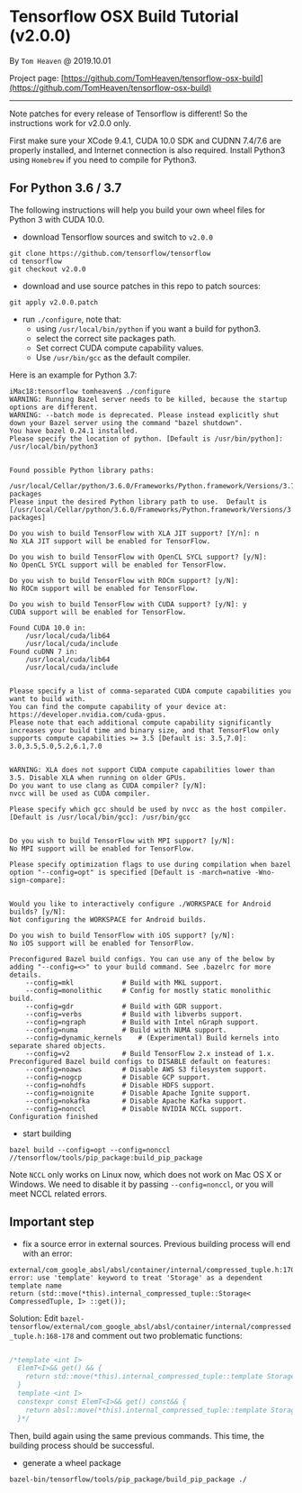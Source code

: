 # Tensorflow OSX Build Tutorial (v2.0.0)

By `Tom Heaven` @ 2019.10.01

Project page: [https://github.com/TomHeaven/tensorflow-osx-build](https://github.com/TomHeaven/tensorflow-osx-build)

---

Note patches for every release of Tensorflow is different! So the instructions work for v2.0.0 only.

First make sure your XCode 9.4.1, CUDA 10.0 SDK and CUDNN 7.4/7.6 are properly installed, and Internet connection is also required. Install Python3 using `Homebrew` if you need to compile for Python3.


## For Python 3.6 / 3.7
The following instructions will help you build your own wheel files for Python 3 with CUDA 10.0.

+ download Tensorflow sources and switch to `v2.0.0`

```shell
git clone https://github.com/tensorflow/tensorflow
cd tensorflow
git checkout v2.0.0
```
+ download and use source patches in this repo to patch sources:

```shell
git apply v2.0.0.patch

```
+ run `./configure`, note that:  
  - using `/usr/local/bin/python` if you want a build for python3.
  - select the correct site packages path.
  - Set correct CUDA compute capability values.
  - Use `/usr/bin/gcc` as the default compiler.
  
Here is an example for Python 3.7:

```
iMac18:tensorflow tomheaven$ ./configure
WARNING: Running Bazel server needs to be killed, because the startup options are different.
WARNING: --batch mode is deprecated. Please instead explicitly shut down your Bazel server using the command "bazel shutdown".
You have bazel 0.24.1 installed.
Please specify the location of python. [Default is /usr/bin/python]: /usr/local/bin/python3


Found possible Python library paths:
  /usr/local/Cellar/python/3.6.0/Frameworks/Python.framework/Versions/3.7/lib/python3.6/site-packages
Please input the desired Python library path to use.  Default is [/usr/local/Cellar/python/3.6.0/Frameworks/Python.framework/Versions/3.7/lib/python3.6/site-packages]

Do you wish to build TensorFlow with XLA JIT support? [Y/n]: n
No XLA JIT support will be enabled for TensorFlow.

Do you wish to build TensorFlow with OpenCL SYCL support? [y/N]: 
No OpenCL SYCL support will be enabled for TensorFlow.

Do you wish to build TensorFlow with ROCm support? [y/N]: 
No ROCm support will be enabled for TensorFlow.

Do you wish to build TensorFlow with CUDA support? [y/N]: y
CUDA support will be enabled for TensorFlow.

Found CUDA 10.0 in:
    /usr/local/cuda/lib64
    /usr/local/cuda/include
Found cuDNN 7 in:
    /usr/local/cuda/lib64
    /usr/local/cuda/include


Please specify a list of comma-separated CUDA compute capabilities you want to build with.
You can find the compute capability of your device at: https://developer.nvidia.com/cuda-gpus.
Please note that each additional compute capability significantly increases your build time and binary size, and that TensorFlow only supports compute capabilities >= 3.5 [Default is: 3.5,7.0]: 3.0,3.5,5.0,5.2,6.1,7.0


WARNING: XLA does not support CUDA compute capabilities lower than 3.5. Disable XLA when running on older GPUs.
Do you want to use clang as CUDA compiler? [y/N]: 
nvcc will be used as CUDA compiler.

Please specify which gcc should be used by nvcc as the host compiler. [Default is /usr/local/bin/gcc]: /usr/bin/gcc


Do you wish to build TensorFlow with MPI support? [y/N]: 
No MPI support will be enabled for TensorFlow.

Please specify optimization flags to use during compilation when bazel option "--config=opt" is specified [Default is -march=native -Wno-sign-compare]: 


Would you like to interactively configure ./WORKSPACE for Android builds? [y/N]: 
Not configuring the WORKSPACE for Android builds.

Do you wish to build TensorFlow with iOS support? [y/N]: 
No iOS support will be enabled for TensorFlow.

Preconfigured Bazel build configs. You can use any of the below by adding "--config=<>" to your build command. See .bazelrc for more details.
	--config=mkl         	# Build with MKL support.
	--config=monolithic  	# Config for mostly static monolithic build.
	--config=gdr         	# Build with GDR support.
	--config=verbs       	# Build with libverbs support.
	--config=ngraph      	# Build with Intel nGraph support.
	--config=numa        	# Build with NUMA support.
	--config=dynamic_kernels	# (Experimental) Build kernels into separate shared objects.
	--config=v2          	# Build TensorFlow 2.x instead of 1.x.
Preconfigured Bazel build configs to DISABLE default on features:
	--config=noaws       	# Disable AWS S3 filesystem support.
	--config=nogcp       	# Disable GCP support.
	--config=nohdfs      	# Disable HDFS support.
	--config=noignite    	# Disable Apache Ignite support.
	--config=nokafka     	# Disable Apache Kafka support.
	--config=nonccl      	# Disable NVIDIA NCCL support.
Configuration finished
```

+ start building

```
bazel build --config=opt --config=nonccl //tensorflow/tools/pip_package:build_pip_package
```
Note `NCCL` only works on Linux now, which does not work on Mac OS X or Windows. We need to disable it by passing `--config=nonccl`, or you will meet NCCL related errors.


## Important step
+ fix a source error in external sources. Previous building process will end with an error:
 
```
external/com_google_absl/absl/container/internal/compressed_tuple.h:170:53: error: use 'template' keyword to treat 'Storage' as a dependent template name
return (std::move(*this).internal_compressed_tuple::Storage< CompressedTuple, I> ::get()); 
```

Solution: Edit `bazel-tensorflow/external/com_google_absl/absl/container/internal/compressed_tuple.h:168-178` and comment out two problematic functions:

```cpp

/*template <int I>
  ElemT<I>&& get() && {
    return std::move(*this).internal_compressed_tuple::template Storage<CompressedTuple, I>::get();
  }
  template <int I>
  constexpr const ElemT<I>&& get() const&& {
    return absl::move(*this).internal_compressed_tuple::template Storage<CompressedTuple, I>::get();
  }*/

```
Then, build again using the same previous commands. This time, the building process should be successful.

+ generate a wheel package

```
bazel-bin/tensorflow/tools/pip_package/build_pip_package ./
```



